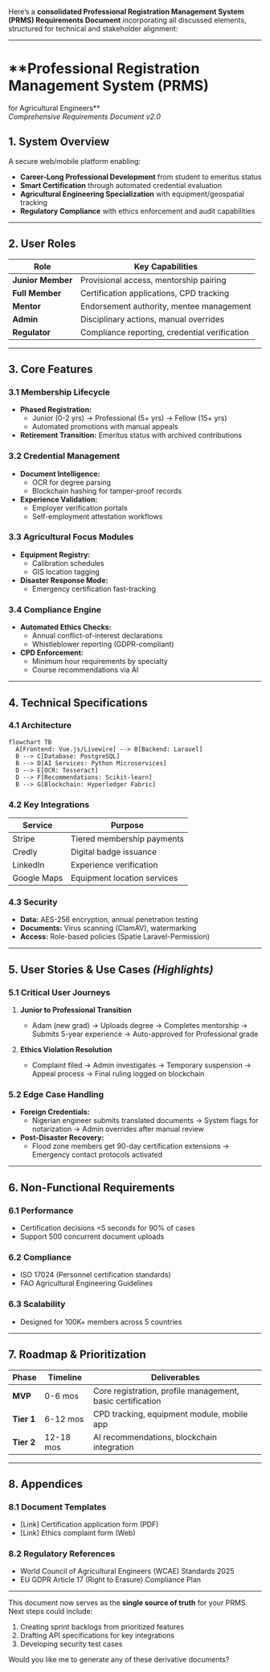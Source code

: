 Here’s a **consolidated Professional Registration Management System (PRMS) Requirements Document** incorporating all discussed elements, structured for technical and stakeholder alignment:

---

# **Professional Registration Management System (PRMS)  
for Agricultural Engineers**  
*Comprehensive Requirements Document v2.0*

## **1. System Overview**  
A secure web/mobile platform enabling:  
- **Career-Long Professional Development** from student to emeritus status  
- **Smart Certification** through automated credential evaluation  
- **Agricultural Engineering Specialization** with equipment/geospatial tracking  
- **Regulatory Compliance** with ethics enforcement and audit capabilities  

---

## **2. User Roles**  
| Role | Key Capabilities |  
|------|-----------------|  
| **Junior Member** | Provisional access, mentorship pairing |  
| **Full Member** | Certification applications, CPD tracking |  
| **Mentor** | Endorsement authority, mentee management |  
| **Admin** | Disciplinary actions, manual overrides |  
| **Regulator** | Compliance reporting, credential verification |  

---

## **3. Core Features**  

### **3.1 Membership Lifecycle**  
- **Phased Registration:**  
  - Junior (0-2 yrs) → Professional (5+ yrs) → Fellow (15+ yrs)  
  - Automated promotions with manual appeals  
- **Retirement Transition:** Emeritus status with archived contributions  

### **3.2 Credential Management**  
- **Document Intelligence:**  
  - OCR for degree parsing  
  - Blockchain hashing for tamper-proof records  
- **Experience Validation:**  
  - Employer verification portals  
  - Self-employment attestation workflows  

### **3.3 Agricultural Focus Modules**  
- **Equipment Registry:**  
  - Calibration schedules  
  - GIS location tagging  
- **Disaster Response Mode:**  
  - Emergency certification fast-tracking  

### **3.4 Compliance Engine**  
- **Automated Ethics Checks:**  
  - Annual conflict-of-interest declarations  
  - Whistleblower reporting (GDPR-compliant)  
- **CPD Enforcement:**  
  - Minimum hour requirements by specialty  
  - Course recommendations via AI  

---

## **4. Technical Specifications**  

### **4.1 Architecture**  
```mermaid
flowchart TB
  A[Frontend: Vue.js/Livewire] --> B[Backend: Laravel]
  B --> C[Database: PostgreSQL]
  B --> D[AI Services: Python Microservices]
  D --> E[OCR: Tesseract]
  D --> F[Recommendations: Scikit-learn]
  B --> G[Blockchain: Hyperledger Fabric]
```

### **4.2 Key Integrations**  
| Service | Purpose |  
|---------|---------|  
| Stripe | Tiered membership payments |  
| Credly | Digital badge issuance |  
| LinkedIn | Experience verification |  
| Google Maps | Equipment location services |  

### **4.3 Security**  
- **Data:** AES-256 encryption, annual penetration testing  
- **Documents:** Virus scanning (ClamAV), watermarking  
- **Access:** Role-based policies (Spatie Laravel-Permission)  

---

## **5. User Stories & Use Cases** *(Highlights)*  

### **5.1 Critical User Journeys**  
1. **Junior to Professional Transition**  
   - Adam (new grad) → Uploads degree → Completes mentorship → Submits 5-year experience → Auto-approved for Professional grade  

2. **Ethics Violation Resolution**  
   - Complaint filed → Admin investigates → Temporary suspension → Appeal process → Final ruling logged on blockchain  

### **5.2 Edge Case Handling**  
- **Foreign Credentials:**  
  - Nigerian engineer submits translated documents → System flags for notarization → Admin overrides after manual review  
- **Post-Disaster Recovery:**  
  - Flood zone members get 90-day certification extensions → Emergency contact protocols activated  

---

## **6. Non-Functional Requirements**  

### **6.1 Performance**  
- Certification decisions <5 seconds for 90% of cases  
- Support 500 concurrent document uploads  

### **6.2 Compliance**  
- ISO 17024 (Personnel certification standards)  
- FAO Agricultural Engineering Guidelines  

### **6.3 Scalability**  
- Designed for 100K+ members across 5 countries  

---

## **7. Roadmap & Prioritization**  

| Phase | Timeline | Deliverables |  
|-------|----------|--------------|  
| **MVP** | 0-6 mos | Core registration, profile management, basic certification |  
| **Tier 1** | 6-12 mos | CPD tracking, equipment module, mobile app |  
| **Tier 2** | 12-18 mos | AI recommendations, blockchain integration |  

---

## **8. Appendices**  

### **8.1 Document Templates**  
- [Link] Certification application form (PDF)  
- [Link] Ethics complaint form (Web)  

### **8.2 Regulatory References**  
- World Council of Agricultural Engineers (WCAE) Standards 2025  
- EU GDPR Article 17 (Right to Erasure) Compliance Plan  

---

This document now serves as the **single source of truth** for your PRMS. Next steps could include:  
1. Creating sprint backlogs from prioritized features  
2. Drafting API specifications for key integrations  
3. Developing security test cases  

Would you like me to generate any of these derivative documents?